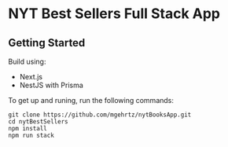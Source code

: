 # NYT Best Sellers Full Stack App

## Getting Started

Build using:
- Next.js
- NestJS with Prisma

To get up and runing, run the following commands:
```shell
git clone https://github.com/mgehrtz/nytBooksApp.git
cd nytBestSellers
npm install
npm run stack
```